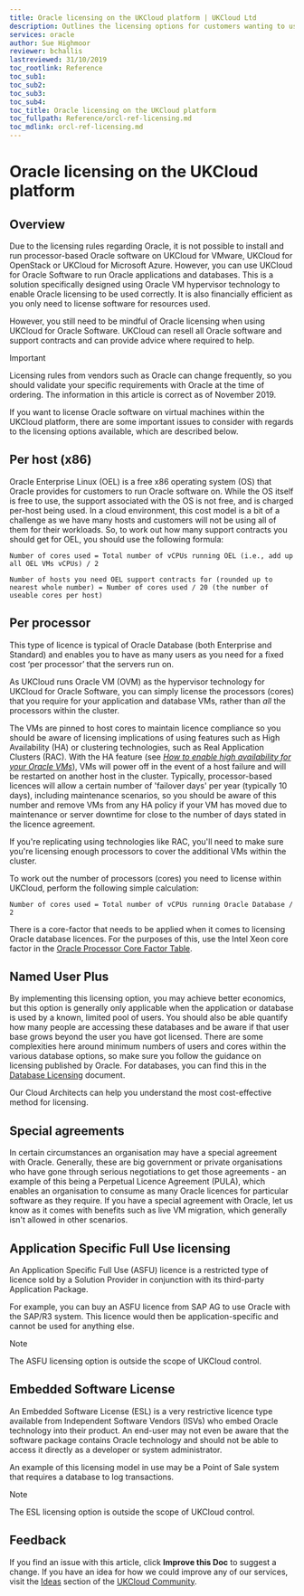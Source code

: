 ```yaml
---
title: Oracle licensing on the UKCloud platform | UKCloud Ltd
description: Outlines the licensing options for customers wanting to use Oracle on the UKCloud Platform
services: oracle
author: Sue Highmoor
reviewer: bchallis
lastreviewed: 31/10/2019
toc_rootlink: Reference
toc_sub1: 
toc_sub2:
toc_sub3:
toc_sub4:
toc_title: Oracle licensing on the UKCloud platform
toc_fullpath: Reference/orcl-ref-licensing.md
toc_mdlink: orcl-ref-licensing.md
---
```


# Oracle licensing on the UKCloud platform

## Overview

Due to the licensing rules regarding Oracle, it is not possible to install and run processor-based Oracle software on UKCloud for VMware, UKCloud for OpenStack or UKCloud for Microsoft Azure. However, you can use UKCloud for Oracle Software to run Oracle applications and databases. This is a solution specifically designed using Oracle VM hypervisor technology to enable Oracle licensing to be used correctly. It is also financially efficient as you only need to license software for resources used.

However, you still need to be mindful of Oracle licensing when using UKCloud for Oracle Software. UKCloud can resell all Oracle software and support contracts and can provide advice where required to help.

> [!IMPORTANT]
> Licensing rules from vendors such as Oracle can change frequently, so you should validate your specific requirements with Oracle at the time of ordering. The information in this article is correct as of November 2019.

If you want to license Oracle software on virtual machines within the UKCloud platform, there are some important issues to consider with regards to the licensing options available, which are described below.

## Per host (x86)

Oracle Enterprise Linux (OEL) is a free x86 operating system (OS) that Oracle provides for customers to run Oracle software on. While the OS itself is free to use, the support associated with the OS is not free, and is charged per-host being used. In a cloud environment, this cost model is a bit of a challenge as we have many hosts and customers will not be using all of them for their workloads. So, to work out how many support contracts you should get for OEL, you should use the following formula:

`Number of cores used = Total number of vCPUs running OEL (i.e., add up all OEL VMs vCPUs) / 2`

`Number of hosts you need OEL support contracts for (rounded up to nearest whole number) = Number of cores used / 20 (the number of useable cores per host)`

## Per processor

This type of licence is typical of Oracle Database (both Enterprise and Standard) and enables you to have as many users as you need for a fixed cost ‘per processor’ that the servers run on.

As UKCloud runs Oracle VM (OVM) as the hypervisor technology for UKCloud for Oracle Software, you can simply license the processors (cores) that you require for your application and database VMs, rather than *all* the processors within the cluster.

The VMs are pinned to host cores to maintain licence compliance so you should be aware of licensing implications of using features such as High Availability (HA) or clustering technologies, such as Real Application Clusters (RAC). With the HA feature (see [*How to enable high availability for your Oracle VMs*](orcl-how-enable-ha.md)), VMs will power off in the event of a host failure and will be restarted on another host in the cluster. Typically, processor-based licences will allow a certain number of 'failover days' per year (typically 10 days), including maintenance scenarios, so you should be aware of this number and remove VMs from any HA policy if your VM has moved due to maintenance or server downtime for close to the number of days stated in the licence agreement.

If you're replicating using technologies like RAC, you'll need to make sure you're licensing enough processors to cover the additional VMs within the cluster.

To work out the number of processors (cores) you need to license within UKCloud, perform the following simple calculation:

`Number of cores used = Total number of vCPUs running Oracle Database / 2`

There is a core-factor that needs to be applied when it comes to licensing Oracle database licences. For the purposes of this, use the Intel Xeon core factor in the [Oracle Processor Core Factor Table](https://www.oracle.com/us/corporate/contracts/processor-core-factor-table-070634.pdf).

## Named User Plus

By implementing this licensing option, you may achieve better economics, but this option is generally only applicable when the application or database is used by a known, limited pool of users. You should also be able quantify how many people are accessing these databases and be aware if that user base grows beyond the user you have got licensed. There are some complexities here around minimum numbers of users and cores within the various database options, so make sure you follow the guidance on licensing published by Oracle. For databases, you can find this in the [Database Licensing](https://www.oracle.com/assets/databaselicensing-070584.pdf) document.

Our Cloud Architects can help you understand the most cost-effective method for licensing.

## Special agreements

In certain circumstances an organisation may have a special agreement with Oracle. Generally, these are big government or private organisations who have gone through serious negotiations to get those agreements - an example of this being a Perpetual Licence Agreement (PULA), which enables an organisation to consume as many Oracle licences for particular software as they require. If you have a special agreement with Oracle, let us know as it comes with benefits such as live VM migration, which generally isn't allowed in other scenarios.

## Application Specific Full Use licensing

An Application Specific Full Use (ASFU) licence is a restricted type of licence sold by a Solution Provider in conjunction with its third-party Application Package.

For example, you can buy an ASFU licence from SAP AG to use Oracle with the SAP/R3 system. This licence would then be application-specific and cannot be used for anything else.

> [!NOTE]
> The ASFU licensing option is outside the scope of UKCloud control.

## Embedded Software License

An Embedded Software License (ESL) is a very restrictive licence type available from Independent Software Vendors (ISVs) who embed Oracle technology into their product. An end-user may not even be aware that the software package contains Oracle technology and should not be able to access it directly as a developer or system administrator.

An example of this licensing model in use may be a Point of Sale system that requires a database to log transactions.

> [!NOTE]
> The ESL licensing option is outside the scope of UKCloud control.

## Feedback

If you find an issue with this article, click **Improve this Doc** to suggest a change. If you have an idea for how we could improve any of our services, visit the [Ideas](https://community.ukcloud.com/ideas) section of the [UKCloud Community](https://community.ukcloud.com).
